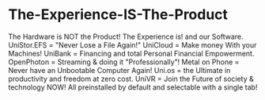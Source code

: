 # The-Experience-IS-The-Product
The Hardware is NOT the Product! The Experience is! and our Software. UniStor.EFS = "Never Lose a File Again!" UniCloud = Make money With your Machines! UniBank = Financing and total Personal Financial Empowerment. OpenPhoton = Streaming &amp; doing it "Professionally"! Metal on Phone = Never have an Unbootable Computer Again! Uni.os = the Ultimate in productivity and freedom at zero cost. UniVR = Join the Future of society &amp; technology NOW! All preinstalled by default and selectable with a single tab!
